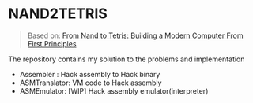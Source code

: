 # NAND2TETRIS

> Based on: [From Nand to Tetris: Building a Modern Computer From First Principles](https://www.nand2tetris.org/)

The repository contains my solution to the problems and implementation

- Assembler : Hack assembly to Hack binary
- ASMTranslator: VM code to Hack assembly
- ASMEmulator: [WIP] Hack assembly emulator(interpreter)